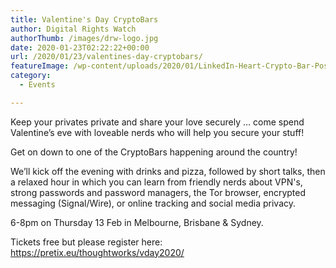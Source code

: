 ```yaml
---
title: Valentine's Day CryptoBars
author: Digital Rights Watch
authorThumb: /images/drw-logo.jpg
date: 2020-01-23T02:22:22+00:00
url: /2020/01/23/valentines-day-cryptobars/
featureImage: /wp-content/uploads/2020/01/LinkedIn-Heart-Crypto-Bar-Post.png
category:
  - Events

---
```

Keep your privates private and share your love securely &#8230; come spend Valentine&#8217;s eve with loveable nerds who will help you secure your stuff!

Get on down to one of the CryptoBars happening around the country!

We&#8217;ll kick off the evening with drinks and pizza, followed by short talks, then a relaxed hour in which you can learn from friendly nerds about VPN's, strong passwords and password managers, the Tor browser, encrypted messaging (Signal/Wire), or online tracking and social media privacy.

6-8pm on Thursday 13 Feb in Melbourne, Brisbane & Sydney.

Tickets free but please register here: <a href="https://pretix.eu/thoughtworks/vday2020/" rel="noreferrer noopener" target="_blank">https://pretix.eu/thoughtworks/vday2020/</a>
